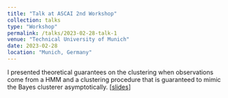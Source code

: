```yaml
---
title: "Talk at ASCAI 2nd Workshop"
collection: talks
type: "Workshop"
permalink: /talks/2023-02-28-talk-1
venue: "Technical University of Munich"
date: 2023-02-28
location: "Munich, Germany"
---
```

I presented theoretical guarantees on the clustering when observations come from a HMM and a clustering procedure that is guaranteed to mimic the Bayes clusterer asymptotically. [[slides](https://kaddouriibrahim.github.io/files/slides/Slides_Ascai.pdf)]
